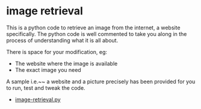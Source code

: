 # image retrieval

This is a python code to retrieve an image from the internet, a website specifically. The python code is well commented to take 
you along in the process of understanding what it is all about.

There is space for your modification, eg:
- The website where the image is available
- The exact image you need

A sample i.e.~~ a website and a picture precisely has been provided for you to run, test and tweak the code.

-  [image-retrieval.py](https://github.com/chryz-hub/py-projects/blob/master/all-python-codes/image-retrieval/image-retrieval.py)
